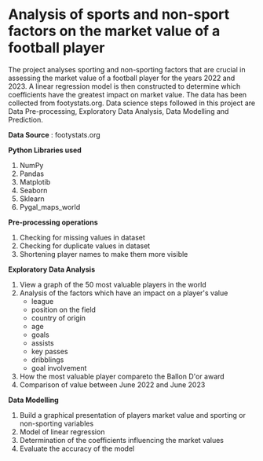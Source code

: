 # Analysis of sports and non-sport factors on the market value of a football player
The project analyses sporting and non-sporting factors that are crucial in assessing the market value of a football player for the years 2022 and 2023. 
A linear regression model is then constructed to determine which coefficients have the greatest impact on market value. The data has been collected from footystats.org.
Data science steps followed in this project are Data Pre-processing, Exploratory Data Analysis, Data Modelling and Prediction.

**Data Source** : footystats.org

**Python Libraries used**
1. NumPy
2. Pandas
3. Matplotib
4. Seaborn
5. Sklearn
6. Pygal_maps_world

**Pre-processing operations**
1. Checking for missing values in dataset
2. Checking for duplicate values in dataset
3. Shortening player names to make them more visible

**Exploratory Data Analysis**
1. View a graph of the 50 most valuable players in the world
2. Analysis of the factors which have an impact on a player's value
    - league
    - position on the field
    - country of origin
    - age
    - goals
    - assists
    - key passes
    - dribblings
    - goal involvement
4. How the most valuable player compareto the Ballon D'or award
6. Comparison of value between June 2022 and June 2023

**Data Modelling**
1. Build a graphical presentation of players market value and sporting or non-sporting variables
2. Model of linear regression
3. Determination of the coefficients influencing the market values
4. Evaluate the accuracy of the model
